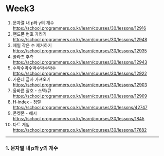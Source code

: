 Week3
=====
1. 문자열 내 p와 y의 개수
https://school.programmers.co.kr/learn/courses/30/lessons/12916
2. 핸드폰 번호 가리기
https://school.programmers.co.kr/learn/courses/30/lessons/12948
3. 제일 작은 수 제거하기
https://school.programmers.co.kr/learn/courses/30/lessons/12935
4. 콜라츠 추측
https://school.programmers.co.kr/learn/courses/30/lessons/12943
5. 수박수박수박수박수박수
https://school.programmers.co.kr/learn/courses/30/lessons/12922
6. 가운데 글자 가져오기
https://school.programmers.co.kr/learn/courses/30/lessons/12903
7. 올바른 괄호 - 스택/큐
https://school.programmers.co.kr/learn/courses/30/lessons/12909
8. H-index - 정렬
https://school.programmers.co.kr/learn/courses/30/lessons/42747
9. 폰켓몬 - 해시
https://school.programmers.co.kr/learn/courses/30/lessons/1845
10. 다트 게임
https://school.programmers.co.kr/learn/courses/30/lessons/17682


***
### 1. 문자열 내 p와 y의 개수